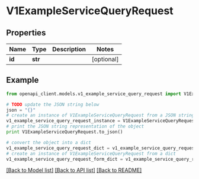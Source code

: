 # V1ExampleServiceQueryRequest


## Properties
Name | Type | Description | Notes
------------ | ------------- | ------------- | -------------
**id** | **str** |  | [optional] 

## Example

```python
from openapi_client.models.v1_example_service_query_request import V1ExampleServiceQueryRequest

# TODO update the JSON string below
json = "{}"
# create an instance of V1ExampleServiceQueryRequest from a JSON string
v1_example_service_query_request_instance = V1ExampleServiceQueryRequest.from_json(json)
# print the JSON string representation of the object
print V1ExampleServiceQueryRequest.to_json()

# convert the object into a dict
v1_example_service_query_request_dict = v1_example_service_query_request_instance.to_dict()
# create an instance of V1ExampleServiceQueryRequest from a dict
v1_example_service_query_request_form_dict = v1_example_service_query_request.from_dict(v1_example_service_query_request_dict)
```
[[Back to Model list]](../README.md#documentation-for-models) [[Back to API list]](../README.md#documentation-for-api-endpoints) [[Back to README]](../README.md)


